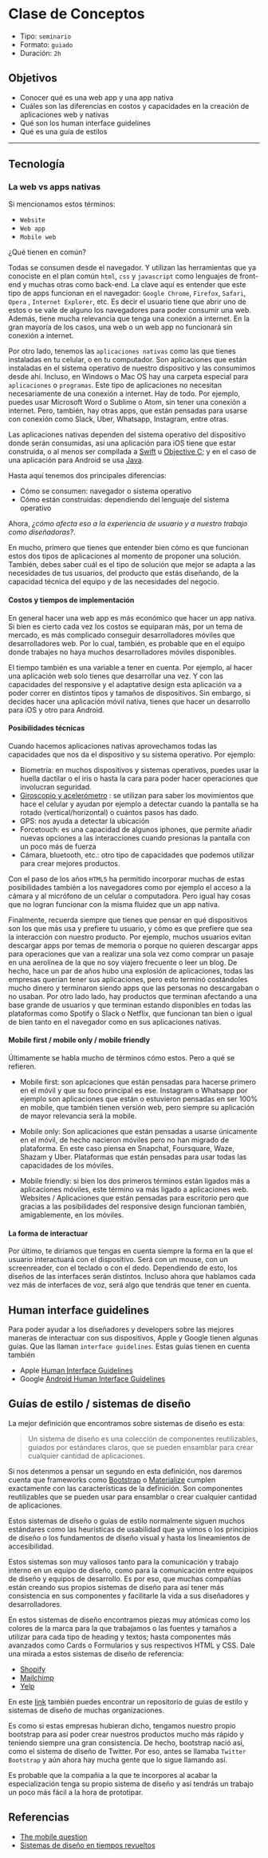 # Clase de Conceptos

- Tipo: `seminario`
- Formato: `guiado`
- Duración: `2h`

## Objetivos

- Conocer qué es una web app y una app nativa
- Cuáles son las diferencias en costos y capacidades en la creación de
  aplicaciones web y nativas
- Qué son los human interface guidelines
- Qué es una guía de estilos

***

## Tecnología

### La web vs apps nativas

Si mencionamos estos términos:

- `Website`
- `Web app`
- `Mobile web`

¿Qué tienen en común?

Todas se consumen desde el navegador. Y utilizan las herramientas que ya
conociste en el plan común `html`, `css` y `javascript` como lenguajes de
front-end y muchas otras como back-end. La clave aquí es entender que este tipo
de apps funcionan en el navegador: `Google Chrome`, `Firefox`, `Safari`, `Opera`
, `Internet Explorer`, etc. Es decir el usuario tiene que abrir uno de estos
o se vale de alguno los navegadores para poder consumir una web. Además, tiene
mucha relevancia que tenga una conexión a internet. En la gran mayoría de los
casos, una web o un web app no funcionará sin conexión a internet.

Por otro lado, tenemos las `aplicaciones nativas` como las que tienes instaladas
en tu celular, o en tu computador. Son aplicaciones que están instaladas en el
sistema operativo de nuestro dispositivo y las consumimos desde ahí. Incluso, en
Windows o Mac OS hay una carpeta especial para `aplicaciones` o `programas`.
Este tipo de aplicaciones no necesitan necesariamente de una conexión a
internet. Hay de todo. Por ejemplo, puedes usar Microsoft Word o Sublime o Atom,
sin tener una conexión a internet. Pero, también, hay otras apps, que están
pensadas para usarse con conexión como Slack, Uber, Whatsapp, Instagram, entre
otras.

Las aplicaciones nativas dependen del sistema operativo del dispositivo donde
serán consumidas, así una aplicación para iOS tiene que estar construida, o al
menos ser compilada a [Swift](https://developer.apple.com/swift/) u
[Objective C](https://developer.apple.com/library/content/documentation/Cocoa/Conceptual/ProgrammingWithObjectiveC/Introduction/Introduction.html);
y en el caso de una aplicación para Android se usa [Java](https://www.java.com/en/download/faq/java_mobile.xml).

Hasta aquí tenemos dos principales diferencias:

- Cómo se consumen: navegador o sistema operativo
- Cómo están construidas: dependiendo del lenguaje del sistema operativo

Ahora, _¿cómo afecta eso a la experiencia de usuario y a nuestro trabajo como
diseñadoras?_.

En mucho, primero que tienes que entender bien cómo es que funcionan estos dos
tipos de aplicaciones al momento de proponer una solución. También, debes saber
cuál es el tipo de solución que mejor se adapta a las necesidades de tus
usuarios, del producto que estás diseñando, de la capacidad técnica del equipo y
de las necesidades del negocio.

#### Costos y tiempos de implementación

En general hacer una web app es más económico que hacer un app nativa. Si bien
es cierto cada vez los costos se equiparan más, por un tema de mercado, es más
complicado conseguir desarrolladores móviles que desarrolladores web. Por lo
cual, también, es probable que en el equipo donde trabajes no haya muchos
desarrolladores móviles disponibles.

El tiempo también es una variable a tener en cuenta. Por ejemplo, al hacer una
aplicación web solo tienes que desarrollar una vez. Y con las capacidades del
responsive y el adaptative design esta aplicación va a poder correr en distintos
tipos y tamaños de dispositivos. Sin embargo, si decides hacer una aplicación
móvil nativa, tienes que hacer un desarrollo para iOS y otro para Android.

#### Posibilidades técnicas

Cuando hacemos aplicaciones nativas aprovechamos todas las capacidades que nos
da el dispositivo y su sistema operativo. Por ejemplo:

- Biometría: en muchos dispositivos y sistemas operativos, puedes usar la huella
  dactilar o el iris o hasta la cara para poder hacer operaciones que involucran
  seguridad.
- [Giroscopio y acelerómetro](https://hipertextual.com/2016/08/acelerometro-giroscopio)
  : se utilizan para saber los movimientos que hace el celular y ayudan por
  ejemplo a detectar cuando la pantalla se ha rotado (vertical/horizontal) o
  cuántos pasos has dado.
- GPS: nos ayuda a detectar la ubicación
- Forcetouch: es una capacidad de algunos iphones, que permite añadir nuevas
  opciones a las interacciones cuando presionas la pantalla con un poco más de
  fuerza
- Cámara, bluetooth, etc.: otro tipo de capacidades que podemos utilizar para
  crear mejores productos.

Con el paso de los años `HTML5` ha permitido incorporar muchas de estas
posibilidades también a los navegadores como por ejemplo el acceso a la cámara
y al micrófono de un celular o computadora. Pero igual hay cosas que no logran
funcionar con la misma fluidez que un app nativa.

Finalmente, recuerda siempre que tienes que pensar en qué dispositivos son los
que más usa y prefiere tu usuario, y cómo es que prefiere que sea la interacción
con nuestro producto. Por ejemplo, muchos usuarios evitan descargar apps por
temas de memoria o porque no quieren descargar apps para operaciones que van a
realizar una sola vez como comprar un pasaje en una aerolínea de la que no soy
viajero frecuente o leer un blog. De hecho, hace un par de años hubo una
explosión de aplicaciones, todas las empresas querían tener sus aplicaciones,
pero esto terminó costándoles mucho dinero y terminaron siendo apps que las
personas no descargaban o no usaban. Por otro lado lado, hay productos que
terminan afectando a una base grande de usuarios y que terminan estando
disponibles en todas las plataformas como Spotify o Slack o Netflix, que
funcionan tan bien o igual de bien tanto en el navegador como en sus
aplicaciones nativas.

#### Mobile first / mobile only / mobile friendly

Últimamente se habla mucho de términos cómo estos. Pero a qué se refieren.

- Mobile first: son aplcaciones que están pensadas para hacerse primero en el
  móvil y que su foco principal es ese. Instagram o Whatsapp por ejemplo son
  aplicaciones que están o estuvieron pensadas en ser 100% en mobile, que
  también tienen versión web, pero siempre su aplicación de mayor relevancia
  será la mobile.

- Mobile only: Son aplicaciones que están pensadas a usarse únicamente en el
  móvil, de hecho nacieron móviles pero no han migrado de plataforma. En este
  caso piensa en Snapchat, Foursquare, Waze, Shazam y Uber. Plataformas que
  están pensadas para usar todas las capacidades de los móviles.

- Mobile friendly: si bien los dos primeros términos están ligados más a
  aplicaciones móviles, este término va más ligado a aplicaciones web. Websites
  / Aplicaciones que están pensadas para escritorio pero que gracias a las
  posibilidades del responsive design funcionan también, amigablemente, en los
  móviles.

#### La forma de interactuar

Por último, te diríamos que tengas en cuenta siempre la forma en la que el
usuario interactuará con el dispositivo. Será con un mouse, con un screenreader,
con el teclado o con el dedo. Dependiendo de esto, los diseños de las interfaces
serán distintos. Incluso ahora que hablamos cada vez más de interfaces de voz,
será algo que tendrás que tener en cuenta.

## Human interface guidelines

Para poder ayudar a los diseñadores y developers sobre las mejores maneras de
interactuar con sus dispositivos, Apple y Google tienen algunas guías. Que las
llaman `interface guidelines`. Estas guías tienen en cuenta también

- Apple [Human Interface Guidelines](https://developer.apple.com/ios/human-interface-guidelines/overview/themes/)
- Google [Android Human Interface Guidelines](https://developer.android.com/guide/practices/ui_guidelines/index.html)

## Guías de estilo / sistemas de diseño

La mejor definición que encontramos sobre sistemas de diseño es esta:

> Un sistema de diseño es una colección de componentes reutilizables, guiados
por estándares claros, que se pueden ensamblar para crear cualquier cantidad de
aplicaciones.

Si nos detenmos a pensar un segundo en esta definición, nos daremos cuenta que
frameworks como [Bootstrap](https://getbootstrap.com/) o [Materialize](http://materializecss.com/)
cumplen exactamente con las características de la definición. Son componentes
reutilizables que se pueden usar para ensamblar o crear cualquier cantidad de
aplicaciones.

Estos sistemas de diseño o guías de estilo normalmente siguen muchos estándares
como las heurísticas de usabilidad que ya vimos o los principios de diseño o los
fundamentos de diseño visual y hasta los lineamientos de accesibilidad.

Estos sistemas son muy valiosos tanto para la comunicación y trabajo interno
en un equipo de diseño, como para la comunicación entre equipos de diseño y
equipos de desarrollo. Es por eso, que muchas compañías están creando sus
propios sistemas de diseño para así tener más consistencia en sus componentes
y facilitarle la vida a sus diseñadores y desarrolladores.

En estos sistemas de diseño encontramos piezas muy atómicas como los colores de
la marca para la que trabajamos o las fuentes y tamaños a utilizar para cada
tipo de heading y textos; hasta componentes más avanzados como Cards o
Formularios y sus respectivos HTML y CSS. Dale una mirada a estos sistemas de
diseño de referencia:

- [Shopify](https://polaris.shopify.com)
- [Mailchimp](https://ux.mailchimp.com/patterns/forms)
- [Yelp](https://www.yelp.com/styleguide)

En este [link](http://styleguides.io/) también puedes encontrar un repositorio
de guías de estilo y sistemas de diseño de muchas organizaciones.

Es como si estas empresas hubieran dicho, tengamos nuestro propio bootstrap para
así poder crear nuestros productos mucho más rápido y teniendo siempre una gran
consistencia. De hecho, bootstrap nació así, como el sistema de diseño de
Twitter. Por eso, antes se llamaba `Twitter Bootstrap` y aún ahora hay mucha
gente que lo sigue llamando así.

Es probable que la compañia a la que te incorpores al acabar la especialización
tenga su propio sistema de diseño y así tendrás un trabajo un poco más fácil a
la hora de prototipar.

## Referencias

- [The mobile question](https://youtu.be/Xi4CfgQEYuc)
- [Sistemas de diseño en tiempos revueltos](https://medium.com/startups-es/sistemas-de-dise%C3%B1o-90c25180bb08)
